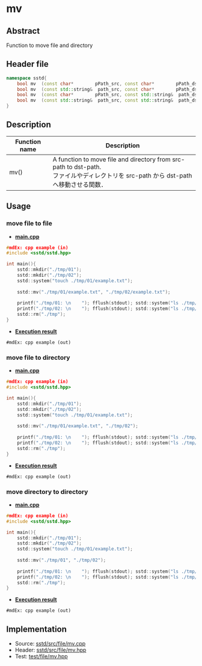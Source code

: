 # mv
## Abstract
Function to move file and directory

## Header file
```cpp
namespace sstd{
    bool mv  (const char*        pPath_src, const char*        pPath_dst);
    bool mv  (const std::string&  path_src, const char*        pPath_dst);
    bool mv  (const char*        pPath_src, const std::string&  path_dst);
    bool mv  (const std::string&  path_src, const std::string&  path_dst);
}
```

## Description
| Function name | Description |
| ------------- | ----------- |
| mv()  | A function to move file and directory from src-path to dst-path.<br>ファイルやディレクトリを src-path から dst-path へ移動させる関数． |

## Usage
### move file to file
- <u>**main.cpp**</u>
```cpp
#mdEx: cpp example (in)
#include <sstd/sstd.hpp>

int main(){
    sstd::mkdir("./tmp/01");
    sstd::mkdir("./tmp/02");
    sstd::system("touch ./tmp/01/example.txt");
    
    sstd::mv("./tmp/01/example.txt", "./tmp/02/example.txt");
    
    printf("./tmp/01: \n    "); fflush(stdout); sstd::system("ls ./tmp/01"); printf("\n");
    printf("./tmp/02: \n    "); fflush(stdout); sstd::system("ls ./tmp/02");
    sstd::rm("./tmp");
}
```
- <u>**Execution result**</u>
```
#mdEx: cpp example (out)
```

### move file to directory
- <u>**main.cpp**</u>
```cpp
#mdEx: cpp example (in)
#include <sstd/sstd.hpp>

int main(){
    sstd::mkdir("./tmp/01");
    sstd::mkdir("./tmp/02");
    sstd::system("touch ./tmp/01/example.txt");
    
    sstd::mv("./tmp/01/example.txt", "./tmp/02");
    
    printf("./tmp/01: \n    "); fflush(stdout); sstd::system("ls ./tmp/01"); printf("\n");
    printf("./tmp/02: \n    "); fflush(stdout); sstd::system("ls ./tmp/02");
    sstd::rm("./tmp");
}
```
- <u>**Execution result**</u>
```
#mdEx: cpp example (out)
```

### move directory to directory
- <u>**main.cpp**</u>
```cpp
#mdEx: cpp example (in)
#include <sstd/sstd.hpp>

int main(){
    sstd::mkdir("./tmp/01");
    sstd::mkdir("./tmp/02");
    sstd::system("touch ./tmp/01/example.txt");
    
    sstd::mv("./tmp/01", "./tmp/02");
    
    printf("./tmp/01: \n    "); fflush(stdout); sstd::system("ls ./tmp/01"); printf("\n");
    printf("./tmp/02: \n    "); fflush(stdout); sstd::system("ls ./tmp/02");
    sstd::rm("./tmp");
}
```
- <u>**Execution result**</u>
```
#mdEx: cpp example (out)
```

## Implementation
- Source: [sstd/src/file/mv.cpp](https://github.com/admiswalker/SubStandardLibrary-SSTD-/blob/master/sstd/src/file/mv.cpp)
- Header: [sstd/src/file/mv.hpp](https://github.com/admiswalker/SubStandardLibrary-SSTD-/blob/master/sstd/src/file/mv.hpp)
- Test: [test/file/mv.hpp](https://github.com/admiswalker/SubStandardLibrary-SSTD-/blob/master/test/file/mv.hpp)

